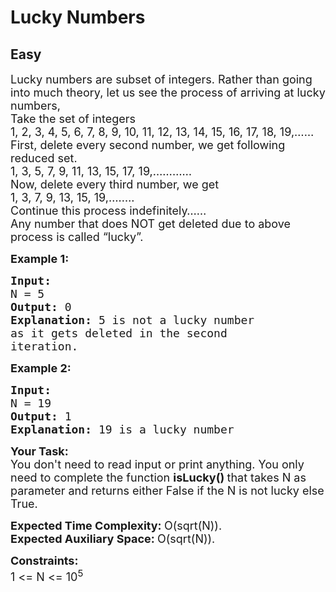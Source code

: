 # Lucky Numbers
## Easy 
<div class="problem-statement">
                <p></p><p><span style="font-size:18px">Lucky numbers are subset of integers. Rather than going into much theory, let us see the process of arriving at lucky numbers,<br>
Take the set of integers<br>
1, 2, 3, 4, 5, 6, 7, 8, 9, 10, 11, 12, 13, 14, 15, 16, 17, 18, 19,……<br>
First, delete every second number, we get following reduced set.<br>
1, 3, 5, 7, 9, 11, 13, 15, 17, 19,…………<br>
Now, delete every third number, we get<br>
1, 3, 7, 9, 13, 15, 19,….….<br>
Continue this process indefinitely……<br>
Any number that does NOT get deleted due to above process is called “lucky”.</span></p>

<p><span style="font-size:18px"><strong>Example 1:</strong></span></p>

<pre style="position: relative;"><span style="font-size:18px"><strong>Input:
</strong>N = 5
<strong>Output: </strong>0<strong>
Explanation: </strong>5 is not a lucky number 
as it gets deleted in the second 
iteration.<strong>
</strong></span><div class="open_grepper_editor" title="Edit &amp; Save To Grepper"></div></pre>

<p><span style="font-size:18px"><strong>Example 2:</strong></span></p>

<pre style="position: relative;"><span style="font-size:18px"><strong>Input:
</strong>N = 19
<strong>Output: </strong>1<strong>
Explanation: </strong>19 is a lucky number</span>
<div class="open_grepper_editor" title="Edit &amp; Save To Grepper"></div></pre>

<p><span style="font-size:18px"><strong>Your Task:</strong><br>
You don't need to read input or print anything. You only need to complete the function <strong>isLucky()&nbsp;</strong>that takes N&nbsp;as parameter and returns either False&nbsp;if the N&nbsp;is not lucky else True.</span></p>

<p><span style="font-size:18px"><strong>Expected Time Complexity:&nbsp;</strong>O(sqrt(N)).<br>
<strong>Expected Auxiliary&nbsp;Space:&nbsp;</strong>O(sqrt(N)).</span></p>

<p><span style="font-size:18px"><strong>Constraints:</strong></span><br>
<span style="font-size:18px">1 &lt;= N &lt;= 10<sup>5</sup></span></p>
 <p></p>
            </div>